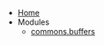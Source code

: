 <!-- markdownlint-disable MD001 MD013 MD034 MD033 MD051 MD041 -->

- [Home](/)
- Modules
  - [commons.buffers](commons_buffers.md)
